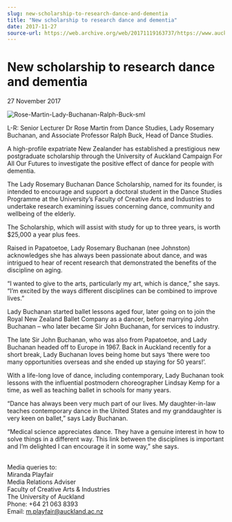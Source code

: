 ```yaml
---
slug: new-scholarship-to-research-dance-and-dementia
title: "New scholarship to research dance and dementia"
date: 2017-11-27
source-url: https://web.archive.org/web/20171119163737/https://www.auckland.ac.nz/en/about/news-events-and-notices/news/news-2017/11/new-scholarship-to-research-dance-and-dementia.html
---
```

New scholarship to research dance and dementia
==============================================

27 November 2017

![Rose-Martin-Lady-Buchanan-Ralph-Buck-sml](https://www.auckland.ac.nz/en/about/news-events-and-notices/news/news-2017/11/new-scholarship-to-research-dance-and-dementia/_jcr_content/par/textimage/image.img.jpg/1511729468825.jpg "Rose-Martin-Lady-Buchanan-Ralph-Buck-sml")

L-R: Senior Lecturer Dr Rose Martin from Dance Studies, Lady Rosemary Buchanan, and Associate Professor Ralph Buck, Head of Dance Studies.

A high-profile expatriate New Zealander has established a prestigious new postgraduate scholarship through the University of Auckland Campaign For All Our Futures to investigate the positive effect of dance for people with dementia.

The Lady Rosemary Buchanan Dance Scholarship, named for its founder, is intended to encourage and support a doctoral student in the Dance Studies Programme at the University’s Faculty of Creative Arts and Industries to undertake research examining issues concerning dance, community and wellbeing of the elderly.

The Scholarship, which will assist with study for up to three years, is worth $25,000 a year plus fees. 

Raised in Papatoetoe, Lady Rosemary Buchanan (nee Johnston) acknowledges she has always been passionate about dance, and was intrigued to hear of recent research that demonstrated the benefits of the discipline on aging.  
  
“I wanted to give to the arts, particularly my art, which is dance,” she says. “I’m excited by the ways different disciplines can be combined to improve lives.”  
  
Lady Buchanan started ballet lessons aged four, later going on to join the Royal New Zealand Ballet Company as a dancer, before marrying John Buchanan – who later became Sir John Buchanan, for services to industry.  
  
The late Sir John Buchanan, who was also from Papatoetoe, and Lady Buchanan headed off to Europe in 1967. Back in Auckland recently for a short break, Lady Buchanan loves being home but says ‘there were too many opportunities overseas and she ended up staying for 50 years!’.

With a life-long love of dance, including contemporary, Lady Buchanan took lessons with the influential postmodern choreographer Lindsay Kemp for a time, as well as teaching ballet in schools for many years.  
  
“Dance has always been very much part of our lives. My daughter-in-law teaches contemporary dance in the United States and my granddaughter is very keen on ballet,” says Lady Buchanan.  
  
“Medical science appreciates dance. They have a genuine interest in how to solve things in a different way. This link between the disciplines is important and I’m delighted I can encourage it in some way,” she says.  
 

Media queries to:   
Miranda Playfair  
Media Relations Adviser  
Faculty of Creative Arts & Industries  
The University of Auckland  
Phone: +64 21 063 8393  
Email: [m.playfair@auckland.ac.nz](mailto:m.playfair@auckland.ac.nz)